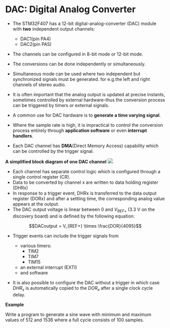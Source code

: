 # DAC: Digital Analog Converter

- The STM32F407 has a 12-bit digital-analog-converter (DAC) module with **two** independent output channels:
  - DAC1(pin PA4)
  - DAC2(pin PA5)

- The channels can be configured in 8-bit mode or 12-bit mode.
- The conversions can be done independently or simultaneously.
- Simultaneous mode can be used where two independent but synchronized signals must be generated. for e.g.the left and right channels of stereo audio.
- It is often important that the analog output is updated at precise instants, sometimes controlled by external hardware-thus the conversion process can be triggered by timers or external signals.
- A common use for DAC hardware is to **generate a time varying signal**.
- Where the sample rate is high, it is impractical to control the conversion process entirely through **application software** or even **interrupt handlers**.
- Each DAC channel has **DMA**(Direct Memory Access) capability which can be controlled by the trigger signal.

**A simplified block diagram of one DAC channel**
![](https://i.imgur.com/evgewmD.png)

- Each channel has separate control logic which is configured through a single control register (CR).
- Data to be converted by channel x are written to data holding register (DHRx)
- In response to a trigger event, DHRx is transferred to the data output register (DORx) and after a settling time, the corresponding analog value appears at the output.
- The DAC output voltage is linear between $0$ and $V_{REF+}$ ($3.3$ V on the discovery board) and is defined by the following equation:

$$DACoutput = V_{REF+} \times \frac{DOR}{4095}$$

- Trigger events can include the trigger signals from
  - various timers:
    - TIM2
    - TIM7
    - TIM15
  - an external interrupt (EXTI)
  - and software

- It is also possible to configure the DAC without a trigger in which case $DHR_x$ is automatically copied to the $DOR_x$ after a single clock cycle delay.

**Example**

Write a program to generate a sine wave with minimum and maximum
values of 512 and 1536 where a full cycle consists of 100 samples.